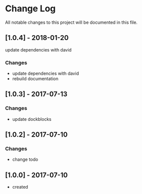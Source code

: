 # Change Log
All notable changes to this project will be documented in this file.


## [1.0.4] - 2018-01-20
update dependencies with david
### Changes
- update dependencies with david
- rebuild documentation

## [1.0.3] - 2017-07-13
### Changes
- update dockblocks

## [1.0.2] - 2017-07-10
### Changes
- change todo

## [1.0.0] - 2017-07-10
- created
